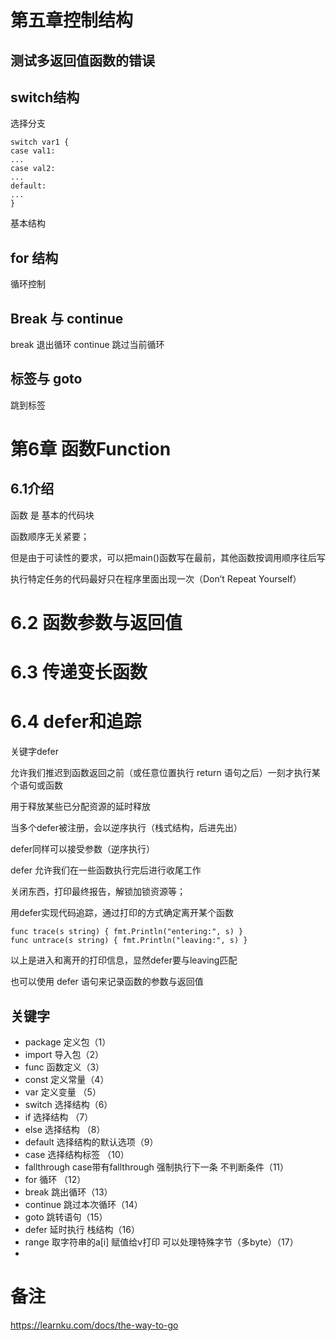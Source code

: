 
# 第五章控制结构

## 测试多返回值函数的错误

## switch结构
选择分支
```
switch var1 {
case val1:
...
case val2:
...
default:
...
}
```
基本结构

##  for 结构
循环控制

## Break 与 continue
break 退出循环
continue 跳过当前循环

## 标签与 goto
跳到标签
 
# 第6章 函数Function
## 6.1介绍
函数 是 基本的代码块
 
函数顺序无关紧要；

但是由于可读性的要求，可以把main()函数写在最前，其他函数按调用顺序往后写

执行特定任务的代码最好只在程序里面出现一次（Don’t Repeat Yourself）

# 6.2 函数参数与返回值
# 6.3 传递变长函数
# 6.4 defer和追踪

关键字defer

允许我们推迟到函数返回之前（或任意位置执行 return 语句之后）一刻才执行某个语句或函数

用于释放某些已分配资源的延时释放

当多个defer被注册，会以逆序执行（栈式结构，后进先出）

defer同样可以接受参数（逆序执行）

defer 允许我们在一些函数执行完后进行收尾工作

关闭东西，打印最终报告，解锁加锁资源等；

用defer实现代码追踪，通过打印的方式确定离开某个函数
```
func trace(s string) { fmt.Println("entering:", s) }
func untrace(s string) { fmt.Println("leaving:", s) }
```
以上是进入和离开的打印信息，显然defer要与leaving匹配

也可以使用 defer 语句来记录函数的参数与返回值

## 关键字
* package 定义包（1）
* import 导入包（2）
* func 函数定义（3）
* const 定义常量（4）
* var 定义变量 （5）
* switch 选择结构（6）
* if 选择结构 （7）
* else 选择结构 （8）
* default 选择结构的默认选项（9）
* case 选择结构标签 （10）
* fallthrough case带有fallthrough 强制执行下一条 不判断条件（11）
* for 循环 （12）
* break 跳出循环（13）
* continue 跳过本次循环（14）
* goto 跳转语句（15）
* defer 延时执行 栈结构（16）
* range 取字符串的a[i] 赋值给v打印 可以处理特殊字节（多byte）（17）
* 
# 备注
https://learnku.com/docs/the-way-to-go